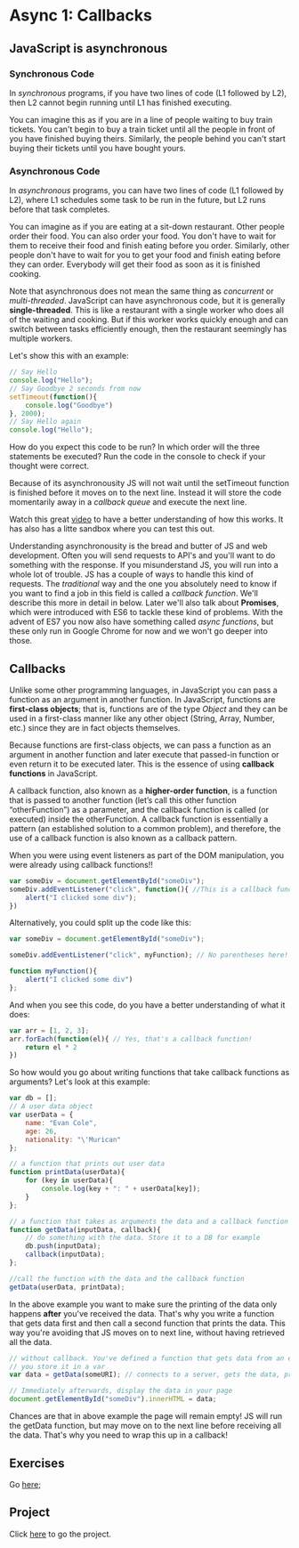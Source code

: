 Async 1: Callbacks
====

JavaScript is asynchronous
---

### Synchronous Code
In _synchronous_ programs, if you have two lines of code (L1 followed by L2), then L2 cannot begin running until L1 has finished executing.

You can imagine this as if you are in a line of people waiting to buy train tickets. You can't begin to buy a train ticket until all the people in front of you have finished buying theirs. Similarly, the people behind you can't start buying their tickets until you have bought yours.

### Asynchronous Code
In _asynchronous_ programs, you can have two lines of code (L1 followed by L2), where L1 schedules some task to be run in the future, but L2 runs before that task completes.

You can imagine as if you are eating at a sit-down restaurant. Other people order their food. You can also order your food. You don't have to wait for them to receive their food and finish eating before you order. Similarly, other people don't have to wait for you to get your food and finish eating before they can order. Everybody will get their food as soon as it is finished cooking.

Note that asynchronous does not mean the same thing as _concurrent_ or _multi-threaded_. JavaScript can have asynchronous code, but it is generally **single-threaded**. This is like a restaurant with a single worker who does all of the waiting and cooking. But if this worker works quickly enough and can switch between tasks efficiently enough, then the restaurant seemingly has multiple workers.

Let's show this with an example:

```javascript
// Say Hello
console.log("Hello");
// Say Goodbye 2 seconds from now
setTimeout(function(){
    console.log("Goodbye")
}, 2000);
// Say Hello again
console.log("Hello");
```

How do you expect this code to be run? In which order will the three statements be executed? Run the code in the console to check if your thought were correct.

Because of its asynchronousity JS will not wait until the setTimeout function is finished before it moves on to the next line. Instead it will store the code momentarily away in a _callback queue_ and execute the next line.

Watch this great [video](http://latentflip.com/loupe/?code=JC5vbignYnV0dG9uJywgJ2NsaWNrJywgZnVuY3Rpb24gb25DbGljaygpIHsKICAgIHNldFRpbWVvdXQoZnVuY3Rpb24gdGltZXIoKSB7CiAgICAgICAgY29uc29sZS5sb2coJ1lvdSBjbGlja2VkIHRoZSBidXR0b24hJyk7ICAgIAogICAgfSwgMjAwMCk7Cn0pOwoKY29uc29sZS5sb2coIkhpISIpOwoKc2V0VGltZW91dChmdW5jdGlvbiB0aW1lb3V0KCkgewogICAgY29uc29sZS5sb2coIkNsaWNrIHRoZSBidXR0b24hIik7Cn0sIDUwMDApOwoKY29uc29sZS5sb2coIldlbGNvbWUgdG8gbG91cGUuIik7!!!PGJ1dHRvbj5DbGljayBtZSE8L2J1dHRvbj4%3D) to have a better understanding of how this works. It has also has a litte sandbox where you can test this out.

Understanding asynchronousity is the bread and butter of JS and web development. Often you will send requests to API's and you'll want to do something with the response. If you misunderstand JS, you will run into a whole lot of trouble. JS has a couple of ways to handle this kind of requests. The _traditional_ way and the one you absolutely need to know if you want to find a job in this field is called a _callback function_. We'll describe this more in detail in below. Later we'll also talk about **Promises**, which were introduced with ES6 to tackle these kind of problems. With the advent of ES7 you now also have something called _async functions_, but these only run in Google Chrome for now and we won't go deeper into those.

Callbacks
---

Unlike some other programming languages, in JavaScript you can pass a function as an argument in another function. In JavaScript, functions are **first-class objects**; that is, functions are of the type _Object_ and they can be used in a first-class manner like any other object (String, Array, Number, etc.) since they are in fact objects themselves.

Because functions are first-class objects, we can pass a function as an argument in another function and later execute that passed-in function or even return it to be executed later. This is the essence of using **callback functions** in JavaScript.

A callback function, also known as a **higher-order function**, is a function that is passed to another function (let’s call this other function “otherFunction”) as a parameter, and the callback function is called (or executed) inside the otherFunction. A callback function is essentially a pattern (an established solution to a common problem), and therefore, the use of a callback function is also known as a callback pattern.

When you were using event listeners as part of the DOM manipulation, you were already using callback functions!!

```javascript
var someDiv = document.getElementById("someDiv");
someDiv.addEventListener("click", function(){ //This is a callback function! It says, after a "Click" run this function
    alert("I clicked some div");
})
```

Alternatively, you could split up the code like this:

```javascript
var someDiv = document.getElementById("someDiv");

someDiv.addEventListener("click", myFunction); // No parentheses here!

function myFunction(){
    alert("I clicked some div")
};
```

And when you see this code, do you have a better understanding of what it does:

```javascript
var arr = [1, 2, 3];
arr.forEach(function(el){ // Yes, that's a callback function!
    return el * 2
})
```

So how would you go about writing functions that take callback functions as arguments? Let's look at this example:


```javascript
var db = [];
// A user data object
var userData = {
    name: "Evan Cole",
    age: 26,
    nationality: "\'Murican"
};

// a function that prints out user data
function printData(userData){
    for (key in userData){
        console.log(key + ": " + userData[key]);
    }
};

// a function that takes as arguments the data and a callback function
function getData(inputData, callback){
    // do something with the data. Store it to a DB for example
    db.push(inputData);
    callback(inputData);
};

//call the function with the data and the callback function
getData(userData, printData);

```

In the above example you want to make sure the printing of the data only happens **after** you've received the data. That's why you write a function that gets data first and then call a second function that prints the data. This way you're avoiding that JS moves on to next line, without having retrieved all the data.

```javascript
// without callback. You've defined a function that gets data from an external API
// you store it in a var
var data = getData(someURI); // connects to a server, gets the data, processes the data,...

// Immediately afterwards, display the data in your page
document.getElementById("someDiv").innerHTML = data;
``` 
Chances are that in above example the page will remain empty! JS will run the getData function, but may move on to the next line before receiving all the data. That's why you need to wrap this up in a callback!

Exercises
---

Go [here](https://github.com/jankeLearning/content-code/tree/master/Week%2003/callbacks);

Project
---

Click [here](https://github.com/jankeLearning/projects/tree/master/03-callbacks%2Bdata_models) to go the project.
